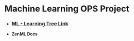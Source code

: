 # Machine Learning OPS Project

* ### [ML - Learning Tree Link](https://whimsical.com/machine-learning-roadmap-by-ayush-singh-newera-J1EwnqAPUtF77ejgbRc8Hk)

- **[ZenML Docs](https://docs.zenml.io/getting-started/installation)**

